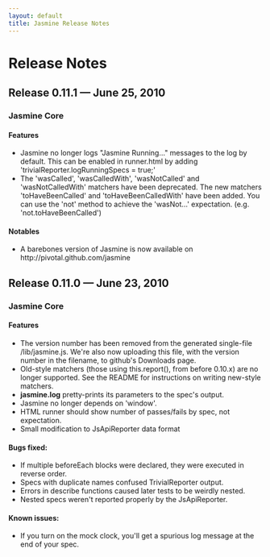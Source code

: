```yaml
---
layout: default
title: Jasmine Release Notes
---
```

<h1>Release Notes</h1>

<div class="wikistyle">

  <h2>Release 0.11.1 — June 25, 2010</h2>
  <h3>Jasmine Core</h3>

  <h4>Features</h4>
  <ul>
    <li>Jasmine no longer logs "Jasmine Running…" messages to the log by default. This can be enabled in runner.html by adding 'trivialReporter.logRunningSpecs = true;'</li>
    <li>The 'wasCalled', 'wasCalledWith', 'wasNotCalled' and 'wasNotCalledWith' matchers have been deprecated. The new matchers 'toHaveBeenCalled' and 'toHaveBeenCalledWith' have been added. You can use the 'not' method to achieve the 'wasNot…' expectation. (e.g. 'not.toHaveBeenCalled')</li>
  </ul>

  <h4>Notables</h4>
  <ul>
    <li>A barebones version of Jasmine is now available on http://pivotal.github.com/jasmine</li>
  </ul>


  <h2>Release 0.11.0 — June 23, 2010</h2>
  <h3>Jasmine Core</h3>

  <h4>Features</h4>
  <ul>
    <li>The version number has been removed from the generated single-file /lib/jasmine.js. We're also now uploading this file, with the version number in the filename, to github's Downloads page.</li>
    <li>Old-style matchers (those using this.report(), from before 0.10.x) are no longer supported. See the <span class="caps">README</span> for instructions on writing new-style matchers.</li>
    <li><strong>jasmine.log</strong> pretty-prints its parameters to the spec's output.</li>
    <li>Jasmine no longer depends on 'window'.</li>
    <li><span class="caps">HTML</span> runner should show number of passes/fails by spec, not expectation.</li>
    <li>Small modification to JsApiReporter data format</li>
  </ul>

  <h4>Bugs fixed:</h4>
  <ul>
    <li>If multiple beforeEach blocks were declared, they were executed in reverse order.</li>
    <li>Specs with duplicate names confused TrivialReporter output.</li>
    <li>Errors in describe functions caused later tests to be weirdly nested.</li>
    <li>Nested specs weren't reported properly by the JsApiReporter.</li>
  </ul>

  <h4>Known issues:</h4>
  <ul>
    <li>If you turn on the mock clock, you'll get a spurious log message at the end of your spec.</li>
  </ul>
</div>
